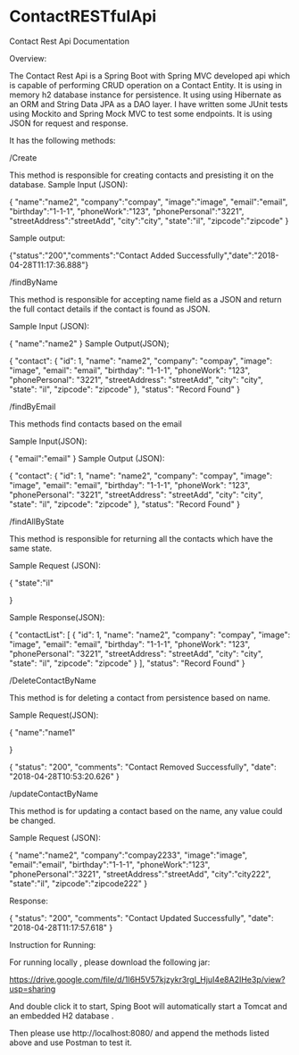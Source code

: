 # ContactRESTfulApi
Contact Rest Api Documentation


Overview:


The Contact Rest Api is a Spring Boot with Spring MVC developed api which is capable of performing CRUD operation on a Contact Entity. It is using in memory h2 database instance for persistence. It using using Hibernate as an ORM and String Data JPA as a DAO layer. I have written some JUnit tests using Mockito and Spring Mock MVC to test some endpoints. It is using JSON for request and response.

It has the following methods:

 /Create
 
 
This method is responsible for creating contacts and presisting it on the database.
Sample Input (JSON):

{
"name":"name2",
"company":"compay",
"image":"image",
"email":"email",
"birthday":"1-1-1",
"phoneWork":"123",
"phonePersonal":"3221",
"streetAddress":"streetAdd",
"city":"city",
"state":"il",
"zipcode":"zipcode"
}

Sample output:

{"status":"200","comments":"Contact Added Successfully","date":"2018-04-28T11:17:36.888"}







/findByName

This method is responsible for accepting name field as a JSON and return the full contact details if the contact is found as JSON.

Sample Input (JSON):

{
	"name":"name2"
}
Sample Output(JSON);

{
    "contact": {
        "id": 1,
        "name": "name2",
        "company": "compay",
        "image": "image",
        "email": "email",
        "birthday": "1-1-1",
        "phoneWork": "123",
        "phonePersonal": "3221",
        "streetAddress": "streetAdd",
        "city": "city",
        "state": "il",
        "zipcode": "zipcode"
    },
    "status": "Record Found"
}





/findByEmail

This methods find contacts based on the email

Sample Input(JSON):

{
	"email":"email"
}
Sample Output (JSON):

{
    "contact": {
        "id": 1,
        "name": "name2",
        "company": "compay",
        "image": "image",
        "email": "email",
        "birthday": "1-1-1",
        "phoneWork": "123",
        "phonePersonal": "3221",
        "streetAddress": "streetAdd",
        "city": "city",
        "state": "il",
        "zipcode": "zipcode"
    },
    "status": "Record Found"
}




/findAllByState

This method is responsible for returning all the contacts which have the same state.

Sample Request (JSON):


{
	"state":"il"
	
}

Sample Response(JSON):

{
    "contactList": [
        {
            "id": 1,
            "name": "name2",
            "company": "compay",
            "image": "image",
            "email": "email",
            "birthday": "1-1-1",
            "phoneWork": "123",
            "phonePersonal": "3221",
            "streetAddress": "streetAdd",
            "city": "city",
            "state": "il",
            "zipcode": "zipcode"
        }
    ],
    "status": "Record Found"
}



/DeleteContactByName

This method is for deleting a contact from persistence based on name.

Sample Request(JSON):

{
	"name":"name1"
	
}

{
    "status": "200",
    "comments": "Contact Removed Successfully",
    "date": "2018-04-28T10:53:20.626"
}



/updateContactByName

This method is for updating a contact based on the name, any value could be changed.

Sample Request (JSON):

{
"name":"name2",
"company":"compay2233",
"image":"image",
"email":"email",
"birthday":"1-1-1",
"phoneWork":"123",
"phonePersonal":"3221",
"streetAddress":"streetAdd",
"city":"city222",
"state":"il",
"zipcode":"zipcode222"
}



Response:

{
    "status": "200",
    "comments": "Contact Updated Successfully",
    "date": "2018-04-28T11:17:57.618"
}






Instruction for Running:

For running locally , please download the following jar:

https://drive.google.com/file/d/1I6H5V57kjzykr3rgI_HjuI4e8A2IHe3p/view?usp=sharing

And double click it to start, Sping Boot will automatically start a Tomcat and an embedded H2 database .

Then please use http://localhost:8080/ and append the methods listed above and use Postman to test it.
